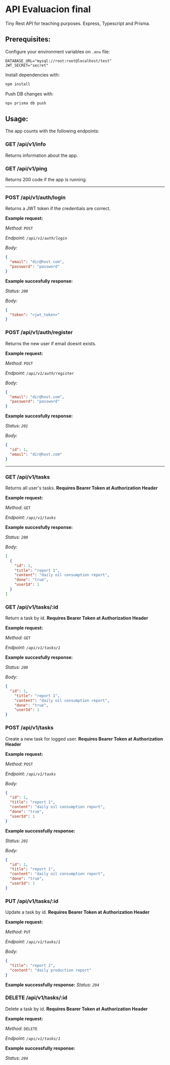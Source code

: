 # API Evaluacion final

Tiny Rest API for teaching purposes. Express, Typescript and Prisma.

## Prerequisites:

Configure your environment variables on `.env` file:

```
DATABASE_URL="mysql://root:root@localhost/test"
JWT_SECRET="secret"
```
Install dependencies with:

```bash
npm install
```

Push DB changes with:

```bash
npx prisma db push
```

## Usage:

The app counts with the following endpoints:

### GET /api/v1/info
Returns information about the app.

### GET /api/v1/ping
Returns 200 code if the app is running.

---

### POST /api/v1/auth/login
Returns a JWT token if the credentials are correct.

**Example request:**

*Method*: `POST`

*Endpoint: `/api/v1/auth/login`*

*Body:*
```json	
{
  "email": "dir@host.com",
  "password": "password"
}
```

**Example succesfully response:**

*Status: `200`*

*Body:*
```json
{
  "token": "<jwt_token>"
}
```

### POST /api/v1/auth/register
Returns the new user if email doesnt exists.

**Example request:**

*Method*: `POST`

*Endpoint: `/api/v1/auth/register`*

*Body:*
```json	
{
  "email": "dir@host.com",
  "password": "password"
}
```

**Example succesfully response:**

*Status: `201`*

*Body:*
```json
{
  "id": 1,
  "email": "dir@host.com"
}
```

---

### GET /api/v1/tasks
Returns all user's tasks. **Requires Bearer Token at Authorization Header**

**Example request:**

*Method*: `GET`

*Endpoint: `/api/v1/tasks`*

**Example succesfully response:**

*Status: `200`*

*Body:*
```json
[
  {
    "id": 1,
    "title": "report 1",
    "content": "daily oil consumption report",
    "done": "true",
    "userId": 1
  }
]
```

### GET /api/v1/tasks/:id
Return a task by id. **Requires Bearer Token at Authorization Header**

**Example request:**

*Method*: `GET`

*Endpoint: `/api/v1/tasks/1`*

**Example succesfully response:**

*Status: `200`*

*Body:*
```json
{
  "id": 1,
    "title": "report 1",
    "content": "daily oil consumption report",
    "done": "true",
    "userId": 1
}
```

### POST /api/v1/tasks
Create a new task for logged user. **Requires Bearer Token at Authorization Header**

**Example request:**

*Method*: `POST`

*Endpoint: `/api/v1/tasks`*

*Body:*
```json
{
  "id": 1,
  "title": "report 1",
  "content": "daily oil consumption report",
  "done": "true",
  "userId": 1
}
```

**Example successfully response:**

*Status: `201`*

*Body:*
```json
{
  "id": 1,
  "title": "report 1",
  "content": "daily oil consumption report",
  "done": "true",
  "userId": 1
}
```

### PUT /api/v1/tasks/:id
Update a task by id. **Requires Bearer Token at Authorization Header**

**Example request:**

*Method*: `PUT`

*Endpoint: `/api/v1/tasks/1`*

*Body:*
```json
{
  "title": "report 2",
  "content": "daily production report"
}
```

**Example successfully response:**
*Status: `204`*

### DELETE /api/v1/tasks/:id
Delete a task by id. **Requires Bearer Token at Authorization Header**

**Example request:**

*Method*: `DELETE`

*Endpoint: `/api/v1/tasks/1`*

**Example successfully response:**

*Status: `204`*